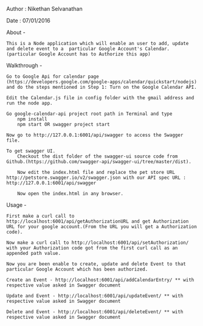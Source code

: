 
Author : Nikethan Selvanathan

Date : 07/01/2016

About -
	
	This is a Node application which will enable an user to add, update and delete event to a  particular Google Account's Calendar.(particular Google Account has to Authorize this app)

Walkthrough - 

	Go to Google Api for calendar page (https://developers.google.com/google-apps/calendar/quickstart/nodejs) and do the steps mentioned in Step 1: Turn on the Google Calendar API. 

	Edit the Calendar.js file in config folder with the gmail address and run the node app.

	Go google-calendar-api project root path in Terminal and type 
		npm install
		npm start OR swagger project start

	Now go to http://127.0.0.1:6001/api/swagger to access the Swagger file.

	To get swagger UI.
		Checkout the dist folder of the swagger-ui source code from Github.(https://github.com/swagger-api/swagger-ui/tree/master/dist).

		Now edit the index.html file and replace the pet store URL http://petstore.swagger.io/v2/swagger.json with our API spec URL : http://127.0.0.1:6001/api/swagger

		Now open the index.html in any browser.

Usage - 
	
	First make a curl call to http://localhost:6001/api/getAuthorizationURL and get Authorization URL for your google account.(From the URL you will get a Authorization code).

	Now make a curl call to http://localhost:6001/api/setAuthorization/ with your Authorization code got from the first curl call as an appended path value.

	Now you are been enable to create, update and delete Event to that particular Google Account which has been authorized.

	Create an Event - http://localhost:6001/api/addCalendarEntry/ ** with respective value asked in Swagger document

	Update and Event - http://localhost:6001/api/updateEvent/ ** with respective value asked in Swagger document

	Delete and Event - http://localhost:6001/api/deleteEvent/ ** with respective value asked in Swagger document
